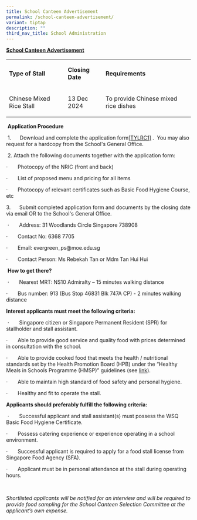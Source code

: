 ```yaml
---
title: School Canteen Advertisement
permalink: /school-canteen-advertisement/
variant: tiptap
description: ""
third_nav_title: School Administration
---
```

<p><strong><u>School Canteen Advertisement</u></strong>&nbsp;</p>
<table style="minWidth: 75px">
<colgroup>
<col>
<col>
<col>
</colgroup>
<tbody>
<tr>
<td rowspan="1" colspan="1">
<p><strong>Type of Stall</strong>
</p>
</td>
<td rowspan="1" colspan="1">
<p><strong>Closing Date</strong>
</p>
</td>
<td rowspan="1" colspan="1">
<p><strong>Requirements</strong>
</p>
</td>
</tr>
<tr>
<td rowspan="1" colspan="1">
<p>Chinese Mixed Rice Stall</p>
</td>
<td rowspan="1" colspan="1">
<p>13 Dec 2024</p>
</td>
<td rowspan="1" colspan="1">
<p>To provide Chinese mixed rice dishes</p>
</td>
</tr>
</tbody>
</table>
<p>&nbsp;<strong>Application Procedure</strong>
</p>
<p>&nbsp;1.&nbsp;&nbsp;&nbsp;&nbsp;&nbsp; Download and complete the <a rel="noopener noreferrer nofollow" target="_blank">application form</a><a href="#_msocom_1" class="msocomanchor" rel="noopener noreferrer nofollow" target="_blank">[TYLRC1]</a>&nbsp;.
&nbsp;You may also request for a hardcopy from the School's General Office.</p>
<p>&nbsp;2. Attach the following documents together with the application
form:</p>
<p>·&nbsp;&nbsp;&nbsp;&nbsp;&nbsp;&nbsp; Photocopy of the NRIC (front and
back)</p>
<p>·&nbsp;&nbsp;&nbsp;&nbsp;&nbsp;&nbsp; List of proposed menu and pricing
for all items</p>
<p>·&nbsp;&nbsp;&nbsp;&nbsp;&nbsp;&nbsp; Photocopy of relevant certificates
such as Basic Food Hygiene Course, etc</p>
<p>3.&nbsp;&nbsp;&nbsp;&nbsp;&nbsp; Submit completed application form and
documents by the closing date via email OR to the School's General Office.</p>
<p>&nbsp;·&nbsp;&nbsp;&nbsp;&nbsp;&nbsp;&nbsp; Address: 31 Woodlands Circle
Singapore 738908</p>
<p>·&nbsp;&nbsp;&nbsp;&nbsp;&nbsp;&nbsp; Contact No: 6368 7705</p>
<p>·&nbsp;&nbsp;&nbsp;&nbsp;&nbsp;&nbsp; Email: <a rel="noopener noreferrer nofollow" target="_blank">evergreen_ps@moe.edu.sg</a>
</p>
<p>·&nbsp;&nbsp;&nbsp;&nbsp;&nbsp;&nbsp; Contact Person: Ms Rebekah Tan or
Mdm Tan Hui Hui</p>
<p>&nbsp;<strong>How to get there?</strong>
</p>
<p>&nbsp;·&nbsp;&nbsp;&nbsp;&nbsp;&nbsp;&nbsp; Nearest MRT: NS10 Admiralty
– 15 minutes walking distance</p>
<p>·&nbsp;&nbsp;&nbsp;&nbsp;&nbsp;&nbsp; Bus number: 913 (Bus Stop 46831
Blk 747A CP) - 2 minutes walking distance</p>
<p><strong>Interest applicants must meet the following criteria:</strong>
</p>
<p>&nbsp;·&nbsp;&nbsp;&nbsp;&nbsp;&nbsp;&nbsp; Singapore citizen or Singapore
Permanent Resident (SPR) for stallholder and stall assistant.</p>
<p>·&nbsp;&nbsp;&nbsp;&nbsp;&nbsp;&nbsp; Able to provide good service and
quality food with prices determined in consultation with the school.</p>
<p>·&nbsp;&nbsp;&nbsp;&nbsp;&nbsp;&nbsp; Able to provide cooked food that
meets the health / nutritional standards set by the Health Promotion Board
(HPB) under the “Healthy Meals in Schools Programme (HMSP)” guidelines
(see <a href="https://www.hpb.gov.sg/schools/school-programmes/healthy-meals-in-schools-programme" rel="noopener noreferrer nofollow" target="_blank">link</a>).</p>
<p>·&nbsp;&nbsp;&nbsp;&nbsp;&nbsp;&nbsp; Able to maintain high standard of
food safety and personal hygiene.</p>
<p>·&nbsp;&nbsp;&nbsp;&nbsp;&nbsp;&nbsp; Healthy and fit to operate the stall.</p>
<p><strong>Applicants should preferably fulfill the following criteria:</strong>
</p>
<p>&nbsp;·&nbsp;&nbsp;&nbsp;&nbsp;&nbsp;&nbsp; Successful applicant and stall
assistant(s) must possess the WSQ Basic Food Hygiene Certificate.</p>
<p>·&nbsp;&nbsp;&nbsp;&nbsp;&nbsp;&nbsp; Possess catering experience or experience
operating in a school environment.</p>
<p>·&nbsp;&nbsp;&nbsp;&nbsp;&nbsp;&nbsp; Successful applicant is required
to apply for a food stall license from Singapore Food Agency (SFA).</p>
<p>·&nbsp;&nbsp;&nbsp;&nbsp;&nbsp;&nbsp; Applicant must be in personal attendance
at the stall during operating hours.</p>
<p>&nbsp;</p>
<p><em>Shortlisted applicants will be notified for an interview and will be required to provide food sampling for the School Canteen Selection Committee at the applicant’s own expense.</em>
</p>